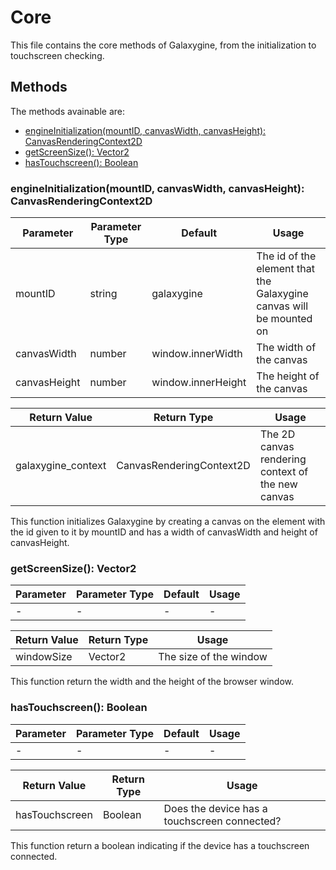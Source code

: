 # Core

This file contains the core methods of Galaxygine, from the initialization to touchscreen checking.

## Methods

The methods avainable are:

-   [engineInitialization(mountID, canvasWidth, canvasHeight): CanvasRenderingContext2D](#engineinitializationmountid-canvaswidth-canvasheight-canvasrenderingcontext2d)
-   [getScreenSize(): Vector2](#getscreensize-vector2)
-   [hasTouchscreen(): Boolean](#hastouchscreen-boolean)

### engineInitialization(mountID, canvasWidth, canvasHeight): CanvasRenderingContext2D

| Parameter    | Parameter Type | Default            | Usage                                                               |
| ------------ | -------------- | ------------------ | ------------------------------------------------------------------- |
| mountID      | string         | galaxygine         | The id of the element that the Galaxygine canvas will be mounted on |
| canvasWidth  | number         | window.innerWidth  | The width of the canvas                                             |
| canvasHeight | number         | window.innerHeight | The height of the canvas                                            |

| Return Value       | Return Type              | Usage                                             |
| ------------------ | ------------------------ | ------------------------------------------------- |
| galaxygine_context | CanvasRenderingContext2D | The 2D canvas rendering context of the new canvas |

This function initializes Galaxygine by creating a canvas on the element with the id given to it by mountID and has a width of canvasWidth and height of canvasHeight.  

### getScreenSize(): Vector2

| Parameter | Parameter Type | Default | Usage |
| --------- | -------------- | ------- | ----- |
| -         | -              | -       | -     |

| Return Value | Return Type | Usage                  |
| ------------ | ----------- | ---------------------- |
| windowSize   | Vector2     | The size of the window |

This function return the width and the height of the browser window.

### hasTouchscreen(): Boolean

| Parameter | Parameter Type | Default | Usage |
| --------- | -------------- | ------- | ----- |
| -         | -              | -       | -     |

| Return Value   | Return Type | Usage                                        |
| -------------- | ----------- | -------------------------------------------- |
| hasTouchscreen | Boolean     | Does the device has a touchscreen connected? |

This function return a boolean indicating if the device has a touchscreen connected.
